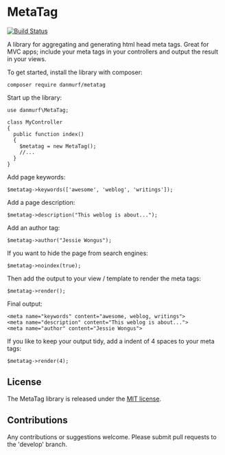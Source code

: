 # MetaTag

[![Build Status](https://travis-ci.org/danmurf/MetaTag.svg?branch=master)](https://travis-ci.org/danmurf/MetaTag)

A library for aggregating and generating html head meta tags. Great for MVC apps; include your meta tags in your controllers and output the result in your views.

To get started, install the library with composer:

`composer require danmurf/metatag`

Start up the library:

~~~~
use danmurf\MetaTag;

class MyController
{
  public function index()
  {
    $metatag = new MetaTag();
    //...
  }
}
~~~~

Add page keywords:

~~~~
$metatag->keywords(['awesome', 'weblog', 'writings']);
~~~~

Add a page description:

~~~~
$metatag->description("This weblog is about...");
~~~~

Add an author tag:

~~~~
$metatag->author("Jessie Wongus");
~~~~

If you want to hide the page from search engines:

~~~~
$metatag->noindex(true);
~~~~

Then add the output to your view / template to render the meta tags:

~~~~
$metatag->render();
~~~~

Final output:

~~~~
<meta name="keywords" content="awesome, weblog, writings">
<meta name="description" content="This weblog is about...">
<meta name="author" content="Jessie Wongus">
~~~~

If you like to keep your output tidy, add a indent of 4 spaces to your meta tags:

~~~~
$metatag->render(4);
~~~~

## License

The MetaTag library is released under the [MIT license](https://opensource.org/licenses/MIT).

## Contributions

Any contributions or suggestions welcome. Please submit pull requests to the 'develop' branch.

